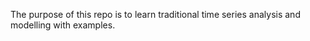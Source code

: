 The purpose of this repo is to learn traditional time series analysis and modelling with examples. 

